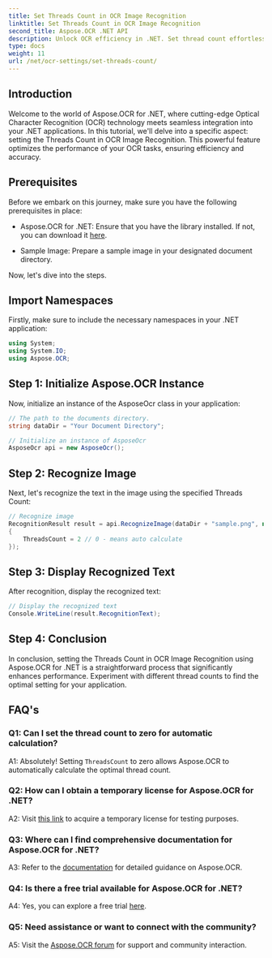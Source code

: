 ```yaml
---
title: Set Threads Count in OCR Image Recognition
linktitle: Set Threads Count in OCR Image Recognition
second_title: Aspose.OCR .NET API
description: Unlock OCR efficiency in .NET. Set thread count effortlessly with Aspose.OCR. Boost accuracy and speed.
type: docs
weight: 11
url: /net/ocr-settings/set-threads-count/
---
```

## Introduction

Welcome to the world of Aspose.OCR for .NET, where cutting-edge Optical Character Recognition (OCR) technology meets seamless integration into your .NET applications. In this tutorial, we'll delve into a specific aspect: setting the Threads Count in OCR Image Recognition. This powerful feature optimizes the performance of your OCR tasks, ensuring efficiency and accuracy.

## Prerequisites

Before we embark on this journey, make sure you have the following prerequisites in place:

- Aspose.OCR for .NET: Ensure that you have the library installed. If not, you can download it [here](https://releases.aspose.com/ocr/net/).

- Sample Image: Prepare a sample image in your designated document directory.

Now, let's dive into the steps.

## Import Namespaces

Firstly, make sure to include the necessary namespaces in your .NET application:

```csharp
using System;
using System.IO;
using Aspose.OCR;
```

## Step 1: Initialize Aspose.OCR Instance

Now, initialize an instance of the AsposeOcr class in your application:

```csharp
// The path to the documents directory.
string dataDir = "Your Document Directory";

// Initialize an instance of AsposeOcr
AsposeOcr api = new AsposeOcr();
```

## Step 2: Recognize Image

Next, let's recognize the text in the image using the specified Threads Count:

```csharp
// Recognize image
RecognitionResult result = api.RecognizeImage(dataDir + "sample.png", new RecognitionSettings
{
    ThreadsCount = 2 // 0 - means auto calculate
});
```

## Step 3: Display Recognized Text

After recognition, display the recognized text:

```csharp
// Display the recognized text
Console.WriteLine(result.RecognitionText);
```

## Step 4: Conclusion

In conclusion, setting the Threads Count in OCR Image Recognition using Aspose.OCR for .NET is a straightforward process that significantly enhances performance. Experiment with different thread counts to find the optimal setting for your application.

## FAQ's

### Q1: Can I set the thread count to zero for automatic calculation?

A1: Absolutely! Setting `ThreadsCount` to zero allows Aspose.OCR to automatically calculate the optimal thread count.

### Q2: How can I obtain a temporary license for Aspose.OCR for .NET?

A2: Visit [this link](https://purchase.aspose.com/temporary-license/) to acquire a temporary license for testing purposes.

### Q3: Where can I find comprehensive documentation for Aspose.OCR for .NET?

A3: Refer to the [documentation](https://reference.aspose.com/ocr/net/) for detailed guidance on Aspose.OCR.

### Q4: Is there a free trial available for Aspose.OCR for .NET?

A4: Yes, you can explore a free trial [here](https://releases.aspose.com/).

### Q5: Need assistance or want to connect with the community?

A5: Visit the [Aspose.OCR forum](https://forum.aspose.com/c/ocr/16) for support and community interaction.

